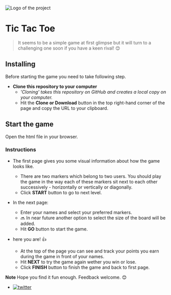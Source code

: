 ![Logo of the project](https://github.com/ElliMoty/Tic-Tac-Toe/blob/master/images/gameLogic.jpg=100x100)

# Tic Tac Toe 
> It seems to be a simple game at first glimpse but it will turn to a challenging one soon if you have a keen rival! :blush:

## Installing

Before starting the game you need to take following step.

- **Clone this repository to your computer**
    + *'Cloning' takes this repository on GitHub and creates a local copy on your computer.*
    + Hit the **Clone or Download** button in the top right-hand corner of the page and copy the URL to your clipboard.

## Start the game 
Open the html file in your browser.

### Instructions
- The first page gives you some visual information about how the game looks like.
    + There are two markers which belong to two users. You should play the game in the way each of these markers sit next to each other successively - horizontally or vertically or diagonally. 
    + Click **START** button to go to next level.

- In the next page:
    + Enter your names and select your preferred markers.
    + :soon: In near future another option to select the size of the board will be added.
    + Hit **GO** button to start the game.

- here you are! :thumbsup:
    + At the top of the page you can see and track your points you earn during the game in front of your names.
    + Hit **NEXT** to try the game again wether you win or lose.
    + Click **FINISH** button to finish the game and back to first page.

**Note** Hope you find it fun enough. Feedback welcome. :blush:
   + [![twitter](https://github.com/ElliMoty/Tic-Tac-Toe/blob/master/images/twitter_image.png=50x50)](https://twitter.com/ElliMotaghi)